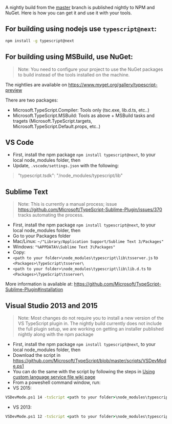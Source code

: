A nightly build from the [master](https://github.com/Microsoft/TypeScript/tree/master) branch is published nightly to NPM and NuGet. Here is how you can get it and use it with your tools.

## For building using nodejs use `typescript@next`:

```cmd
npm install -g typescript@next
```

## For building using MSBuild, use NuGet:

> Note: You need to configure your project to use the NuGet packages to build instead of the tools installed on the machine.

The nightlies are available on https://www.myget.org/gallery/typescript-preview

There are two packages:
* Microsoft.TypeScript.Compiler: Tools only (tsc.exe, lib.d.ts, etc..) 
* Microsoft.TypeScript.MSBuild: Tools as above + MSBuild tasks and tragets (Microsoft.TypeScript.targets, Microsoft.TypeScript.Default.props, etc..)


## VS Code 

* First, install the npm package `npm install typescript@next`, to your local node_modules folder, then
* Update, `.vscode/settings.json` with the following:
>  "typescript.tsdk": "<path to your folder>/node_modules/typescript/lib"


## Sublime Text

> Note: This is currently a manual process; issue https://github.com/Microsoft/TypeScript-Sublime-Plugin/issues/370 tracks automating the process.

* First, install the npm package `npm install typescript@next`, to your local node_modules folder, then
* Go to your Packages folder
 * Mac/Linux: `~/"Library/Application Support/Sublime Text 3/Packages"`
 * Windows:  `"%APPDATA%\Sublime Text 3\Packages"`
* Copy:
 * `<path to your folder>\node_modules\typescript\lib\tsserver.js` to `<Packages>\TypeScript\tsserver\`
 * `<path to your folder>\node_modules\typescript\lib\lib.d.ts` to `<Packages>\TypeScript\tsserver\`

More information is available at: https://github.com/Microsoft/TypeScript-Sublime-Plugin#installation

## Visual Studio 2013 and 2015

> Note: Most changes do not require you to install a new version of the VS TypeScript plugin in. The nightly build currently does not include the full plugin setup, we are working on getting an installer published nightly along with the npm package

* First, install the npm package `npm install typescript@next`, to your local node_modules folder, then
* Download the script in https://github.com/Microsoft/TypeScript/blob/master/scripts/VSDevMode.ps1
 * You can do the same with the script by following the steps in [Using custom language service file wiki page](https://github.com/Microsoft/TypeScript/wiki/Dev-Mode-in-Visual-Studio#using-a-custom-language-service-file) 
* From a poweshell command window, run:
 * VS 2015:
 ```cmd 
 VSDevMode.ps1 14 -tsScript <path to your folder>\node_modules\typescript\lib
 ```
 * VS 2013:
 ```cmd 
 VSDevMode.ps1 12 -tsScript <path to your folder>\node_modules\typescript\lib
 ```

